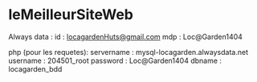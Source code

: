 # leMeilleurSiteWeb

Always data :
id : locagardenHuts@gmail.com
mdp : Loc@Garden1404

php (pour les requetes):
servername : mysql-locagarden.alwaysdata.net
username : 204501_root
password : Loc@Garden1404
dbname : locagarden_bdd
